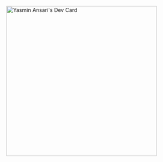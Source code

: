<a href="https://app.daily.dev/yasmin"><img src="https://api.daily.dev/devcards/153dc69d93c247318a3f05fb86267b55.png?r=7v4" width="400" alt="Yasmin Ansari's Dev Card"/></a>
